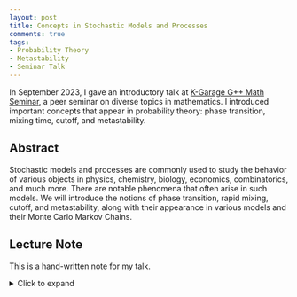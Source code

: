 ```yaml
---
layout: post
title: Concepts in Stochastic Models and Processes
comments: true
tags: 
- Probability Theory
- Metastability
- Seminar Talk
---
```


In September 2023, I gave an introductory talk at [K-Garage G++ Math Seminar](https://sites.google.com/view/math-seminar), a peer seminar on diverse topics in mathematics. I introduced important concepts that appear in probability theory: phase transition, mixing time, cutoff, and metastability.


## Abstract
Stochastic models and processes are commonly used to study the behavior of various objects in physics, chemistry, biology, economics, combinatorics, and much more. There are notable phenomena that often arise in such models. We will introduce the notions of phase transition, rapid mixing, cutoff, and metastability, along with their appearance in various models and their Monte Carlo Markov Chains.


## Lecture Note
This is a hand-written note for my talk. 
<details>
<summary>Click to expand</summary>
<object data="/assets/concepts-in-stochastic-models-and-processes/Note_20230910.pdf" width="700" height="1000" type='application/pdf'></object>
</details>